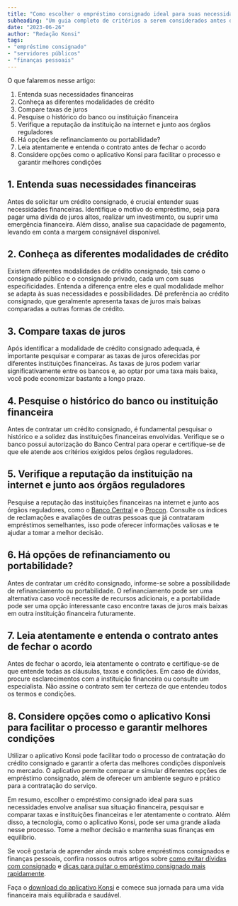 ```yaml
---
title: "Como escolher o empréstimo consignado ideal para suas necessidades"
subheading: "Um guia completo de critérios a serem considerados antes de contratar um crédito consignado como servidor público."
date: "2023-06-26"
author: "Redação Konsi"
tags:
- "empréstimo consignado"
- "servidores públicos"
- "finanças pessoais"
---
```


O que falaremos nesse artigo:

1. Entenda suas necessidades financeiras
2. Conheça as diferentes modalidades de crédito
3. Compare taxas de juros
4. Pesquise o histórico do banco ou instituição financeira
5. Verifique a reputação da instituição na internet e junto aos órgãos reguladores
6. Há opções de refinanciamento ou portabilidade?
7. Leia atentamente e entenda o contrato antes de fechar o acordo
8. Considere opções como o aplicativo Konsi para facilitar o processo e garantir melhores condições

## 1. Entenda suas necessidades financeiras

Antes de solicitar um crédito consignado, é crucial entender suas necessidades financeiras. Identifique o motivo do empréstimo, seja para pagar uma dívida de juros altos, realizar um investimento, ou suprir uma emergência financeira. Além disso, analise sua capacidade de pagamento, levando em conta a margem consignável disponível.

## 2. Conheça as diferentes modalidades de crédito

Existem diferentes modalidades de crédito consignado, tais como o consignado público e o consignado privado, cada um com suas especificidades. Entenda a diferença entre eles e qual modalidade melhor se adapta às suas necessidades e possibilidades. Dê preferência ao crédito consignado, que geralmente apresenta taxas de juros mais baixas comparadas a outras formas de crédito.

## 3. Compare taxas de juros

Após identificar a modalidade de crédito consignado adequada, é importante pesquisar e comparar as taxas de juros oferecidas por diferentes instituições financeiras. As taxas de juros podem variar significativamente entre os bancos e, ao optar por uma taxa mais baixa, você pode economizar bastante a longo prazo.

## 4. Pesquise o histórico do banco ou instituição financeira

Antes de contratar um crédito consignado, é fundamental pesquisar o histórico e a solidez das instituições financeiras envolvidas. Verifique se o banco possui autorização do Banco Central para operar e certifique-se de que ele atende aos critérios exigidos pelos órgãos reguladores.

## 5. Verifique a reputação da instituição na internet e junto aos órgãos reguladores

Pesquise a reputação das instituições financeiras na internet e junto aos órgãos reguladores, como o [Banco Central](https://www.bcb.gov.br/) e o [Procon](http://www.procon.sp.gov.br/). Consulte os índices de reclamações e avaliações de outras pessoas que já contrataram empréstimos semelhantes, isso pode oferecer informações valiosas e te ajudar a tomar a melhor decisão.

## 6. Há opções de refinanciamento ou portabilidade?

Antes de contratar um crédito consignado, informe-se sobre a possibilidade de refinanciamento ou portabilidade. O refinanciamento pode ser uma alternativa caso você necessite de recursos adicionais, e a portabilidade pode ser uma opção interessante caso encontre taxas de juros mais baixas em outra instituição financeira futuramente.

## 7. Leia atentamente e entenda o contrato antes de fechar o acordo

Antes de fechar o acordo, leia atentamente o contrato e certifique-se de que entende todas as cláusulas, taxas e condições. Em caso de dúvidas, procure esclarecimentos com a instituição financeira ou consulte um especialista. Não assine o contrato sem ter certeza de que entendeu todos os termos e condições.

## 8. Considere opções como o aplicativo Konsi para facilitar o processo e garantir melhores condições

Utilizar o aplicativo Konsi pode facilitar todo o processo de contratação do crédito consignado e garantir a oferta das melhores condições disponíveis no mercado. O aplicativo permite comparar e simular diferentes opções de empréstimo consignado, além de oferecer um ambiente seguro e prático para a contratação do serviço.

Em resumo, escolher o empréstimo consignado ideal para suas necessidades envolve analisar sua situação financeira, pesquisar e comparar taxas e instituições financeiras e ler atentamente o contrato. Além disso, a tecnologia, como o aplicativo Konsi, pode ser uma grande aliada nesse processo. Tome a melhor decisão e mantenha suas finanças em equilíbrio.

Se você gostaria de aprender ainda mais sobre empréstimos consignados e finanças pessoais, confira nossos outros artigos sobre [como evitar dívidas com consignado](servidores-publicos-evitar-endividamento.md) e [dicas para quitar o empréstimo consignado mais rapidamente](dicas-para-quitar-o-emprstimo-consignado-mais-rapidamente.md).

Faça o [download do aplicativo Konsi](https://www.konsi.com.br/app-download) e comece sua jornada para uma vida financeira mais equilibrada e saudável.